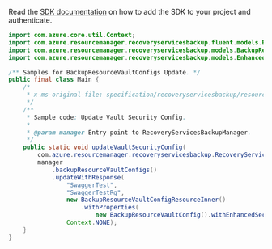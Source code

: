 Read the [SDK documentation](https://github.com/Azure/azure-sdk-for-java/blob/azure-resourcemanager-recoveryservicesbackup_1.0.0-beta.5/sdk/recoveryservicesbackup/azure-resourcemanager-recoveryservicesbackup/README.md) on how to add the SDK to your project and authenticate.

```java
import com.azure.core.util.Context;
import com.azure.resourcemanager.recoveryservicesbackup.fluent.models.BackupResourceVaultConfigResourceInner;
import com.azure.resourcemanager.recoveryservicesbackup.models.BackupResourceVaultConfig;
import com.azure.resourcemanager.recoveryservicesbackup.models.EnhancedSecurityState;

/** Samples for BackupResourceVaultConfigs Update. */
public final class Main {
    /*
     * x-ms-original-file: specification/recoveryservicesbackup/resource-manager/Microsoft.RecoveryServices/stable/2022-02-01/examples/Common/BackupResourceVaultConfigs_Patch.json
     */
    /**
     * Sample code: Update Vault Security Config.
     *
     * @param manager Entry point to RecoveryServicesBackupManager.
     */
    public static void updateVaultSecurityConfig(
        com.azure.resourcemanager.recoveryservicesbackup.RecoveryServicesBackupManager manager) {
        manager
            .backupResourceVaultConfigs()
            .updateWithResponse(
                "SwaggerTest",
                "SwaggerTestRg",
                new BackupResourceVaultConfigResourceInner()
                    .withProperties(
                        new BackupResourceVaultConfig().withEnhancedSecurityState(EnhancedSecurityState.ENABLED)),
                Context.NONE);
    }
}
```
